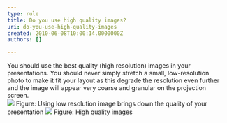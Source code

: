 ```yaml
---
type: rule
title: Do you use high quality images?
uri: do-you-use-high-quality-images
created: 2010-06-08T10:00:14.0000000Z
authors: []

---
```


 You should use the best quality (high resolution) images in your presentations. You should never simply stretch a small, low-resolution photo to make it fit your layout as this degrade the resolution even further and the image will appear very coarse and granular on the projection screen.<br> ![](/Standards/Communication/RulesToBetterPowerpointPresentations/PublishingImages/low_d.gif) Figure: Using low resolution image brings down the quality of your presentation ![](/Standards/Communication/RulesToBetterPowerpointPresentations/PublishingImages/high_d.jpg) Figure: High quality images 
